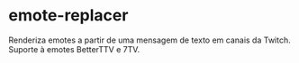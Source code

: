 # emote-replacer
Renderiza emotes a partir de uma mensagem de texto em canais da Twitch. Suporte à emotes BetterTTV e 7TV.
